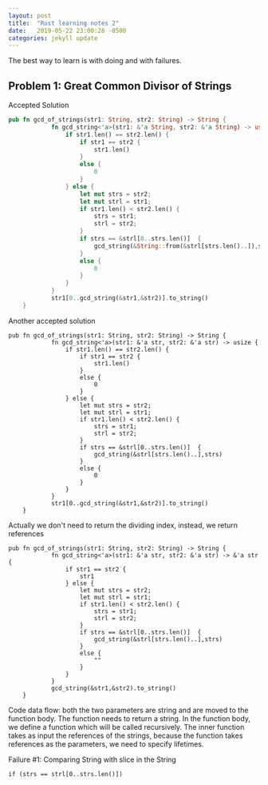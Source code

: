 ```yaml
---
layout: post
title:  "Rust learning notes 2"
date:   2019-05-22 23:00:28 -0500
categories: jekyll update
---
```


The best way to learn is with doing and with failures.

## Problem 1: Great Common Divisor of Strings


Accepted Solution

```rust
pub fn gcd_of_strings(str1: String, str2: String) -> String {
            fn gcd_string<'a>(str1: &'a String, str2: &'a String) -> usize {
                if str1.len() == str2.len() {
                    if str1 == str2 {
                        str1.len()
                    }
                    else {
                        0
                    }
                } else {
                    let mut strs = str2;
                    let mut strl = str1;
                    if str1.len() < str2.len() {
                        strs = str1;
                        strl = str2;
                    }
                    if strs == &strl[0..strs.len()]  {
                        gcd_string(&String::from(&strl[strs.len()..]),strs)
                    }
                    else {
                        0
                    }
                }
            }
            str1[0..gcd_string(&str1,&str2)].to_string()
    }
```

Another accepted solution

```
pub fn gcd_of_strings(str1: String, str2: String) -> String {
            fn gcd_string<'a>(str1: &'a str, str2: &'a str) -> usize {
                if str1.len() == str2.len() {
                    if str1 == str2 {
                        str1.len()
                    }
                    else {
                        0
                    }
                } else {
                    let mut strs = str2;
                    let mut strl = str1;
                    if str1.len() < str2.len() {
                        strs = str1;
                        strl = str2;
                    }
                    if strs == &strl[0..strs.len()]  {
                        gcd_string(&strl[strs.len()..],strs)
                    }
                    else {
                        0
                    }
                }
            }
            str1[0..gcd_string(&str1,&str2)].to_string()
    }
```

Actually we don't need to return the dividing index, instead, we return references

```
pub fn gcd_of_strings(str1: String, str2: String) -> String {
            fn gcd_string<'a>(str1: &'a str, str2: &'a str) -> &'a str {
                if str1 == str2 {
                    str1
                } else {
                    let mut strs = str2;
                    let mut strl = str1;
                    if str1.len() < str2.len() {
                        strs = str1;
                        strl = str2;
                    }
                    if strs == &strl[0..strs.len()]  {
                        gcd_string(&strl[strs.len()..],strs)
                    }
                    else {
                        ""
                    }
                }
            }
            gcd_string(&str1,&str2).to_string()
    }
```

Code data flow: both the two parameters are string and are moved to the function body. The function needs to return a string. In the function body, we define a function which will be called recursively. The inner function takes as input the references of the strings, because the function takes references as the parameters, we need to specify lifetimes.  


Failure #1: Comparing String with slice in the String

```
if (strs == strl[0..strs.len()])


```
